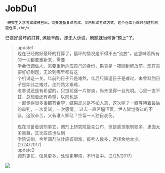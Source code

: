 # JobDu1    
     研究生入学考试成绩已出，需要准备复试考试，采用机试考试方式。这个仓库为临时创建的刷题仓库,<br/>
已做好最坏的打算, 满脸辛酸，却无人诉说，刷题就当倾诉“题上”了。        
 > update1:    
 > 现在已经做好最坏的打算了，最坏的情况是不得不去“流放”，这意味着所有的一切都要重新来，需要      
学会低调做人，需要重新适应自己的身份，果真是一夜回到解放前。现在需要好好刷题，无论到哪里都有这          
个机试这一关。年前的日子只是难熬，年后只知道日子是难过，未曾料到日子是如此之难过，走的路太艰难，     
老爹说还是有希望的，只觉前途一片惨淡，尚未见得一丝光明。心里一直不甘，总想着还有希望，以前也是     
一直觉得很多事都有希望，结果却总是不如人意，这次呢？一直等待着最后的审判，一次复试，一次感情。
过去一直苦逼活着，世人皆觉得过的不错，这般辛苦，又有谁人知晓？空留一人独自哀伤。<br/>   
 > 现在准备着调剂事宜，调剂上研究院最先公布，但是感觉限制较多，里面太多黑幕，其次应该也快到     
学院调剂，今年调剂估计应该很难，报考人数多，选择余地太少。(2/24/2017)  
 > update2:<br/>
 > 调剂更忙，信息更多，处理更麻烦，不行言中。(2/25/2017) <br/>
 
 ![](https://orig00.deviantart.net/74a9/f/2016/362/6/2/2b_profile_by_koyorin-dat5ogk.jpg)